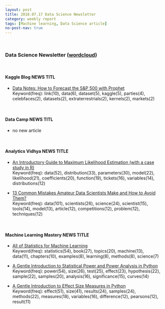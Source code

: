 ```yaml
---
layout: post
title: 2018.07.17 Data Science Newsletter
category: weekly report
tags: [Machine learning, Data Science article]
no-post-nav: true
---
```


<br>

### Data Science Newsletter ([wordcloud](https://raw.githubusercontent.com/2econsulting/2econsulting.github.io/master/data/newsletter/output/report/wordcloud_20180717.png))


<br>

#### Kaggle Blog NEWS TITL

* [Data Notes: How to Forecast the S&P 500 with Prophet](http://blog.kaggle.com/2018/07/12/data-notes-how-to-forecast-the-sp-500-with-prophet/)
<br>Keyword(freq): link(10), data(6), dataset(5), kaggle(5), parties(4), celebfaces(2), datasets(2), extraterrestrials(2), kernels(2), markets(2)

<br>

#### Data Camp NEWS TITL

* no new article



<br>

#### Analytics Vidhya NEWS TITLE

* [An Introductory Guide to Maximum Likelihood Estimation (with a case study in R)](https://www.analyticsvidhya.com/blog/2018/07/introductory-guide-maximum-likelihood-estimation-case-study-r/)
<br>Keyword(freq): data(52), distribution(33), parameters(30), model(22), likelihood(21), coefficients(20), function(19), tickets(16), variables(14), distributions(12)

* [13 Common Mistakes Amateur Data Scientists Make and How to Avoid Them?](https://www.analyticsvidhya.com/blog/2018/07/13-common-mistakes-aspiring-fresher-data-scientists-make-how-to-avoid-them/)
<br>Keyword(freq): data(101), scientists(26), science(24), scientist(15), tools(14), model(13), article(12), competitions(12), problem(12), techniques(12)

<br>

#### Machine Learning Mastery NEWS TITLE

* [All of Statistics for Machine Learning](https://machinelearningmastery.com/all-of-statistics-for-machine-learning/)
<br>Keyword(freq): statistics(54), book(27), topics(20), machine(13), data(11), chapters(10), examples(8), learning(8), methods(8), science(7)

* [A Gentle Introduction to Statistical Power and Power Analysis in Python](https://machinelearningmastery.com/statistical-power-and-power-analysis-in-python/)
<br>Keyword(freq): power(54), size(26), test(25), effect(23), hypothesis(22), sample(22), samples(20), analysis(16), significance(15), curves(14)

* [A Gentle Introduction to Effect Size Measures in Python](https://machinelearningmastery.com/effect-size-measures-in-python/)
<br>Keyword(freq): effect(51), size(41), results(24), samples(24), methods(22), measures(18), variables(16), difference(12), pearsons(12), result(11)

